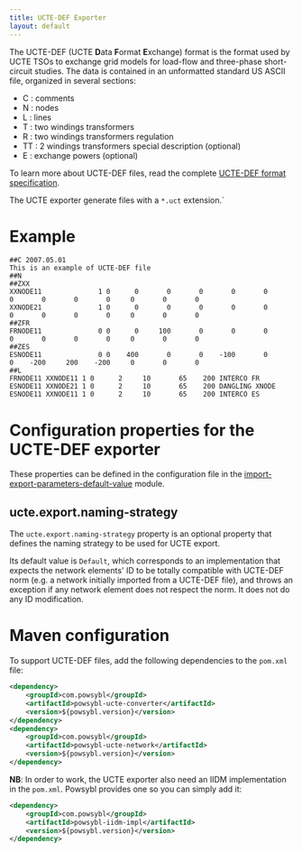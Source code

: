 ```yaml
---
title: UCTE-DEF Exporter
layout: default
---
```


The UCTE-DEF (UCTE **D**ata **F**ormat **E**xchange) format is the format used by UCTE TSOs to exchange grid models for
load-flow and three-phase short-circuit studies. The data is contained in an unformatted standard US ASCII file, organized in
several sections:
- C : comments
- N : nodes
- L : lines
- T : two windings transformers
- R : two windings transformers regulation
- TT : 2 windings transformers special description (optional)
- E : exchange powers (optional)

To learn more about UCTE-DEF files, read the complete [UCTE-DEF format specification](https://cimug.ucaiug.org/Groups/Model%20Exchange/UCTE-format.pdf).

The UCTE exporter generate files with a `*.uct` extension.`

# Example
```
##C 2007.05.01
This is an example of UCTE-DEF file
##N
##ZXX
XXNODE11              1 0      0       0       0       0       0       0       0       0       0     0       0       0
XXNODE21              1 0      0       0       0       0       0       0       0       0       0     0       0       0
##ZFR
FRNODE11              0 0      0     100       0       0       0       0       0       0       0     0       0       0
##ZES
ESNODE11              0 0    400       0       0    -100       0       0    -200     200    -200     0       0       0
##L
FRNODE11 XXNODE11 1 0      2     10       65    200 INTERCO FR
ESNODE11 XXNODE21 1 0      2     10       65    200 DANGLING XNODE
ESNODE11 XXNODE11 1 0      2     10       65    200 INTERCO ES
```

# Configuration properties for the UCTE-DEF exporter

These properties can be defined in the configuration file in the [import-export-parameters-default-value](../../configuration/modules/import-export-parameters-default-value.md)
module.

## ucte.export.naming-strategy
The `ucte.export.naming-strategy` property is an optional property that defines the naming strategy to be used for UCTE export.

Its default value is `Default`, which corresponds to an implementation that expects the network elements' ID to be totally compatible with UCTE-DEF
norm (e.g. a network initially imported from a UCTE-DEF file), and throws an exception if any network element does not respect the norm.
It does not do any ID modification.

# Maven configuration
To support UCTE-DEF files, add the following dependencies to the `pom.xml` file:
```xml
<dependency>
    <groupId>com.powsybl</groupId>
    <artifactId>powsybl-ucte-converter</artifactId>
    <version>${powsybl.version}</version>
</dependency>
<dependency>
    <groupId>com.powsybl</groupId>
    <artifactId>powsybl-ucte-network</artifactId>
    <version>${powsybl.version}</version>
</dependency>
```
**NB**: In order to work, the UCTE exporter also need an IIDM implementation in the `pom.xml`. Powsybl
provides one so you can simply add it:
```xml
<dependency>
    <groupId>com.powsybl</groupId>
    <artifactId>powsybl-iidm-impl</artifactId>
    <version>${powsybl.version}</version>
</dependency>
```
